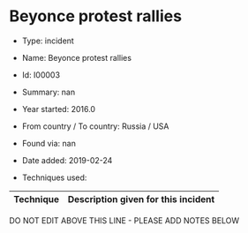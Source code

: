 # Beyonce protest rallies

* Type: incident

* Name: Beyonce protest rallies

* Id: I00003

* Summary: nan

* Year started: 2016.0

* From country / To country: Russia / USA

* Found via: nan

* Date added: 2019-02-24

* Techniques used: 

| Technique | Description given for this incident |
| --------- | ------------------------- |


DO NOT EDIT ABOVE THIS LINE - PLEASE ADD NOTES BELOW